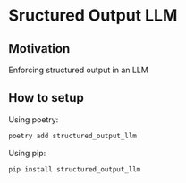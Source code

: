 # Sructured Output LLM

## Motivation
Enforcing structured output in an LLM

## How to setup

Using poetry:

```bash
poetry add structured_output_llm
```

Using pip:

```bash
pip install structured_output_llm
```


